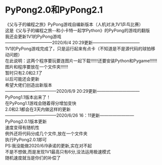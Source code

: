 # PyPong2.0和PyPong2.1  
《父与子的编程之旅》PyPong游戏自编新版本（人机对决,1V1乒乓比赛）  
这是《父与子的编程之旅--和小卡特一起学Python》的PyPong的游戏的翻版  
我还会更新1V1的PyPong游戏  
———————————2020/6/4 20:29更新———————————  
1V1的PyPong游戏完成了，只是运行起来有点卡（不知道是不是源代码的球拍移动问题）  
在此说明：这两个程序要玩要连图片一起下载!!!!!!还要安装Python和Pygame!!!!!!图片和程序要放在一个文件夹!!!!!!  
暂时只有2.0和2.1了  
以后可能还会更新  
希望大佬们创造出新版本  
————————————2020/6/9 20:29更新——————————  
PyPong1.1版本出来了！  
在PyPong1.1游戏会随着得分增加变快  
2.0和2.1都会在3天内做这样的更新  
————————————2020/6/26 16：11更新————————  
PyPong2.0.1版本更新  
速度变得有随机性  
例外还将代码分成几个文件,放在一个文件夹  
执行PyPong2.0.1即可  
PS:我没能做2020/6/9承诺的更新,实在对不起  
不是不想做,而是发现1V1最高只有6分,没法运用极速模式  
随机速度就当是你们的补偿了  

